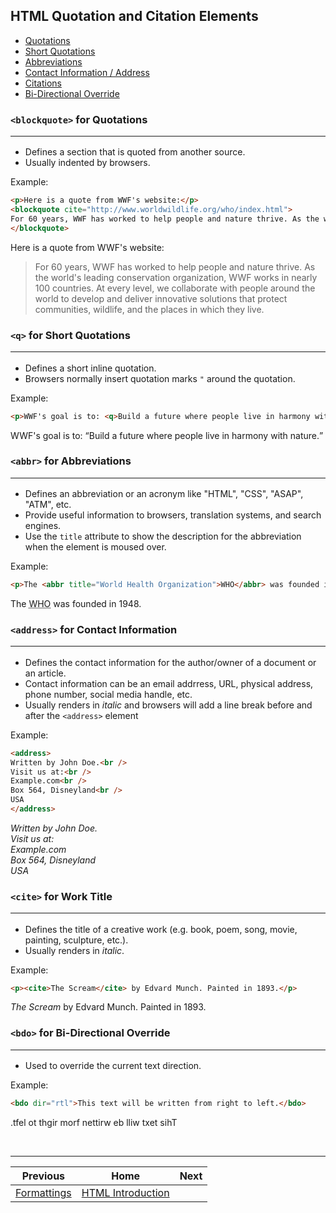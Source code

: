 ## HTML Quotation and Citation Elements
- [Quotations](#blockquote-for-quotations)
- [Short Quotations](#q-for-short-quotations)
- [Abbreviations](#abbr-for-abbreviations)
- [Contact Information / Address](#address-for-contact-information)
- [Citations](#cite-for-work-title)
- [Bi-Directional Override](#bdo-for-bi-directional-override)

### `<blockquote>` for Quotations<hr />
- Defines a section that is quoted from another source.
- Usually indented by browsers.

Example:
```html
<p>Here is a quote from WWF's website:</p>
<blockquote cite="http://www.worldwildlife.org/who/index.html">
For 60 years, WWF has worked to help people and nature thrive. As the world's leading conservation organization, WWF works in nearly 100 countries. At every level, we collaborate with people around the world to develop and deliver innovative solutions that protect communities, wildlife, and the places in which they live.
</blockquote>
```
<p>Here is a quote from WWF's website:</p>
<blockquote cite="http://www.worldwildlife.org/who/index.html">
For 60 years, WWF has worked to help people and nature thrive. As the world's leading conservation organization, WWF works in nearly 100 countries. At every level, we collaborate with people around the world to develop and deliver innovative solutions that protect communities, wildlife, and the places in which they live.
</blockquote>

### `<q>` for Short Quotations<hr />
- Defines a short inline quotation.
- Browsers normally insert quotation marks `"` around the quotation.

Example:
```html
<p>WWF's goal is to: <q>Build a future where people live in harmony with nature.</q></p>
```
<p>WWF's goal is to: <q>Build a future where people live in harmony with nature.</q></p>

### `<abbr>` for Abbreviations<hr />
- Defines an abbreviation or an acronym like "HTML", "CSS", "ASAP", "ATM", etc.
- Provide useful information to browsers, translation systems, and search engines.
- Use the `title` attribute to show the description for the abbreviation when the element is moused over.

Example:
```html
<p>The <abbr title="World Health Organization">WHO</abbr> was founded in 1948.</p>
```
<p>The <abbr title="World Health Organization">WHO</abbr> was founded in 1948.</p>

### `<address>` for Contact Information<hr />
- Defines the contact information for the author/owner of a document or an article.
- Contact information can be an email addrress, URL, physical address, phone number, social media handle, etc.
- Usually renders in *italic* and browsers will add a line break before and after the `<address>` element

Example:
```html
<address>
Written by John Doe.<br />
Visit us at:<br />
Example.com<br />
Box 564, Disneyland<br />
USA
</address>
```
<address>
Written by John Doe.<br>
Visit us at:<br>
Example.com<br>
Box 564, Disneyland<br>
USA
</address>

### `<cite>` for Work Title<hr />
- Defines the title of a creative work (e.g. book, poem, song, movie, painting, sculpture, etc.).
- Usually renders in *italic*.

Example:
```html
<p><cite>The Scream</cite> by Edvard Munch. Painted in 1893.</p>
```
<p><cite>The Scream</cite> by Edvard Munch. Painted in 1893.</p>

### `<bdo>` for Bi-Directional Override<hr />
- Used to override the current text direction.

Example:
```html
<bdo dir="rtl">This text will be written from right to left.</bdo>
```
<bdo dir="rtl">This text will be written from right to left.</bdo>

<br />
<hr />

| Previous | Home | Next |
| :---: | :---: | :---: |
| [Formattings](./04-formattings.md) | [HTML Introduction](./01-introduction.md) |  |